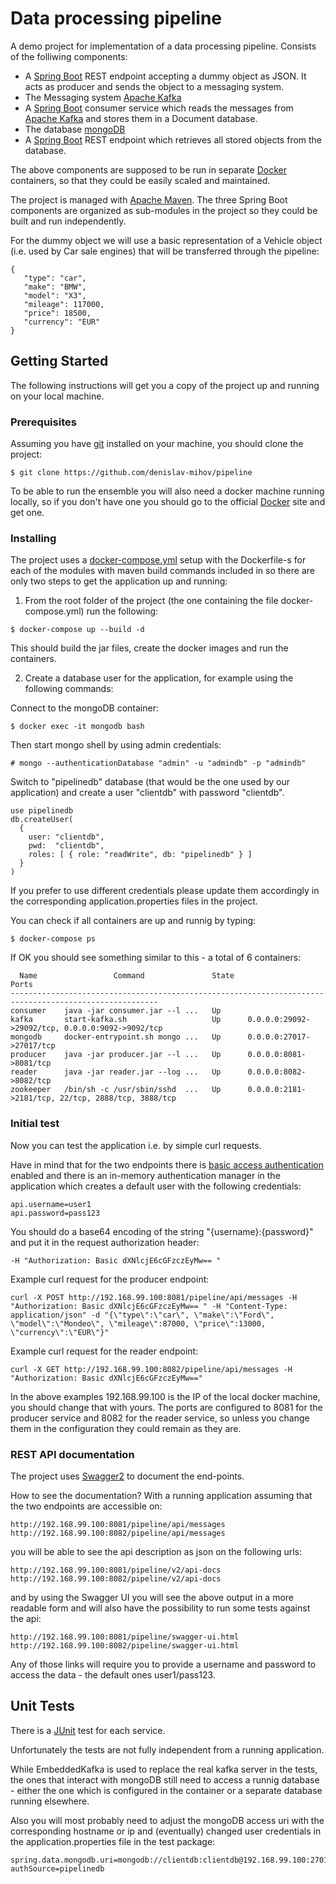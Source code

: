 # Data processing pipeline

A demo project for implementation of a data processing pipeline. Consists of the folliwing components:
- A [Spring Boot](https://spring.io/projects/spring-boot) REST endpoint accepting a dummy object as JSON. It acts as producer and sends the object to a messaging system.
- The Messaging system [Apache Kafka](https://kafka.apache.org/)
- A [Spring Boot](https://spring.io/projects/spring-boot) consumer service which reads the messages from [Apache Kafka](https://kafka.apache.org/) and stores them in a Document database.
- The database [mongoDB](https://www.mongodb.com/)
- A [Spring Boot](https://spring.io/projects/spring-boot) REST endpoint which retrieves all stored objects from the database.

The above components are supposed to be run in separate [Docker](https://www.docker.com/) containers, so that they could be easily scaled and maintained.

The project is managed with [Apache Maven](https://maven.apache.org/). The three Spring Boot components are organized as sub-modules in the project so they could be built and run independently.

For the dummy object we will use a basic representation of a Vehicle object (i.e. used by Car sale engines) that will be transferred through the pipeline:

```
{
   "type": "car",
   "make": "BMW",
   "model": "X3",
   "mileage": 117000,
   "price": 18500,
   "currency": "EUR"
}
```

## Getting Started

The following instructions will get you a copy of the project up and running on your local machine.

### Prerequisites

Assuming you have [git](https://git-scm.com/) installed on your machine, you should clone the project:

```
$ git clone https://github.com/denislav-mihov/pipeline
```

To be able to run the ensemble you will also need a docker machine running locally, so if you don't have one you should go to the official [Docker](https://www.docker.com/) site and get one.

### Installing

The project uses a [docker-compose.yml](https://github.com/denislav-mihov/pipeline/blob/master/docker-compose.yml) setup with the Dockerfile-s for each of the modules with maven build commands included in so there are only two steps to get the application up and running:

1. From the root folder of the project (the one containing the file docker-compose.yml) run the following:

```
$ docker-compose up --build -d
```

This should build the jar files, create the docker images and run the containers.

2. Create a database user for the application, for example using the following commands:

Connect to the mongoDB container:
```
$ docker exec -it mongodb bash
```

Then start mongo shell by using admin credentials:
```
# mongo --authenticationDatabase "admin" -u "admindb" -p "admindb"
```

Switch to "pipelinedb" database (that would be the one used by our application) and create a user "clientdb" with password "clientdb".
```
use pipelinedb
db.createUser(
  {
    user: "clientdb",
    pwd:  "clientdb",
    roles: [ { role: "readWrite", db: "pipelinedb" } ]
  }
)
```

If you prefer to use different credentials please update them accordingly in the corresponding application.properties files in the project.

You can check if all containers are up and runnig by typing:
```
$ docker-compose ps
```

If OK you should see something similar to this - a total of 6 containers:
```
  Name                 Command               State                         Ports
-------------------------------------------------------------------------------------------------------
consumer    java -jar consumer.jar --l ...   Up
kafka       start-kafka.sh                   Up      0.0.0.0:29092->29092/tcp, 0.0.0.0:9092->9092/tcp
mongodb     docker-entrypoint.sh mongo ...   Up      0.0.0.0:27017->27017/tcp
producer    java -jar producer.jar --l ...   Up      0.0.0.0:8081->8081/tcp
reader      java -jar reader.jar --log ...   Up      0.0.0.0:8082->8082/tcp
zookeeper   /bin/sh -c /usr/sbin/sshd  ...   Up      0.0.0.0:2181->2181/tcp, 22/tcp, 2888/tcp, 3888/tcp
```

### Initial test

Now you can test the application i.e. by simple curl requests.

Have in mind that for the two endpoints there is [basic access authentication](https://en.wikipedia.org/wiki/Basic_access_authentication) enabled and there is an in-memory authentication manager in the application which creates a default user with the following credentials:
```
api.username=user1
api.password=pass123
```

You should do a base64 encoding of the string "{username}:{password}" and put it in the request authorization header:
```
-H "Authorization: Basic dXNlcjE6cGFzczEyMw== "
```

Example curl request for the producer endpoint:
```
curl -X POST http://192.168.99.100:8081/pipeline/api/messages -H "Authorization: Basic dXNlcjE6cGFzczEyMw== " -H "Content-Type: application/json" -d "{\"type\":\"car\", \"make\":\"Ford\", \"model\":\"Mondeo\", \"mileage\":87000, \"price\":13000, \"currency\":\"EUR\"}"
```

Example curl request for the reader endpoint:
```
curl -X GET http://192.168.99.100:8082/pipeline/api/messages -H "Authorization: Basic dXNlcjE6cGFzczEyMw=="
```

In the above examples 192.168.99.100 is the IP of the local docker machine, you should change that with yours. The ports are configured to 8081 for the producer service and 8082 for the reader service, so unless you change them in the configuration they could remain as they are.

### REST API documentation

The project uses [Swagger2](https://swagger.io/) to document the end-points.

How to see the documentation? With a running application assuming that the two endpoints are accessible on:

```
http://192.168.99.100:8081/pipeline/api/messages
http://192.168.99.100:8082/pipeline/api/messages
```

you will be able to see the api description as json on the following urls:

```
http://192.168.99.100:8081/pipeline/v2/api-docs
http://192.168.99.100:8082/pipeline/v2/api-docs
```

and by using the Swagger UI you will see the above output in a more readable form and will also have the possibility to run some tests against the api:
```
http://192.168.99.100:8081/pipeline/swagger-ui.html
http://192.168.99.100:8082/pipeline/swagger-ui.html
```

Any of those links will require you to provide a username and password to access the data - the default ones user1/pass123.


## Unit Tests

There is a [JUnit](https://junit.org/junit5/) test for each service.

Unfortunately the tests are not fully independent from a running application.

While EmbeddedKafka is used to replace the real kafka server in the tests, the ones that interact with mongoDB still need to access a runnig database - either the one which is configured in the container or a separate database running elsewhere.

Also you will most probably need to adjust the mongoDB access uri with the corresponding hostname or ip and (eventually) changed user credentials in the application.properties file in the test package:
```
spring.data.mongodb.uri=mongodb://clientdb:clientdb@192.168.99.100:27017/pipelinedb?authSource=pipelinedb
```




